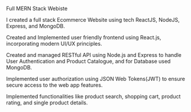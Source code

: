Full MERN Stack Webiste

I created a full stack Ecommerce Website using tech ReactJS, NodeJS, Express, and MongoDB.

Created and Implemented user friendly frontend using React.js, incorporating modern UI/UX principles.


Created and managed RESTful API using Node.js and Express to handle User Authentication and Product Catalogue, and for Database used MongoDB.

Implemented user authorization using JSON Web Tokens(JWT) to ensure secure access to the web app features.

Implemented functionalities like product search, shopping cart, product rating, and single product details.
